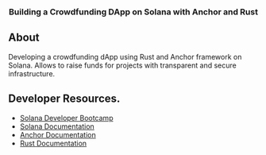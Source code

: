 
<h3 align="center">Building a Crowdfunding DApp on Solana with Anchor and Rust</h3>


## About

Developing a crowdfunding dApp using Rust and Anchor framework on Solana. Allows to raise funds for projects with transparent and secure infrastructure.



## Developer Resources.
- [Solana Developer Bootcamp](https://www.youtube.com/watch?v=amAq-WHAFs8)
- [Solana Documentation](https://docs.solana.com/)
- [Anchor Documentation](https://project-serum.github.io/anchor/)
- [Rust Documentation](https://www.rust-lang.org/)


